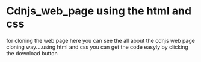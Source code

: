 # Cdnjs_web_page using the html and css  
   for cloning the web page 
   here you can see the all about the cdnjs web page cloning way....using html and css
    you can get the code easyly by clicking the download button
